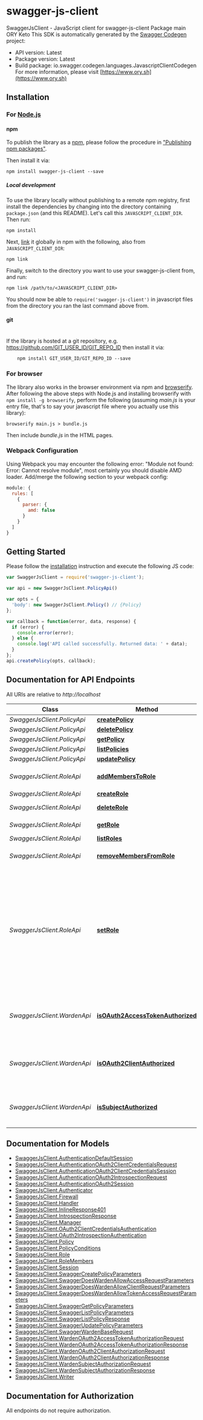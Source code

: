# swagger-js-client

SwaggerJsClient - JavaScript client for swagger-js-client
Package main ORY Keto
This SDK is automatically generated by the [Swagger Codegen](https://github.com/swagger-api/swagger-codegen) project:

- API version: Latest
- Package version: Latest
- Build package: io.swagger.codegen.languages.JavascriptClientCodegen
For more information, please visit [https://www.ory.sh](https://www.ory.sh)

## Installation

### For [Node.js](https://nodejs.org/)

#### npm

To publish the library as a [npm](https://www.npmjs.com/),
please follow the procedure in ["Publishing npm packages"](https://docs.npmjs.com/getting-started/publishing-npm-packages).

Then install it via:

```shell
npm install swagger-js-client --save
```

##### Local development

To use the library locally without publishing to a remote npm registry, first install the dependencies by changing 
into the directory containing `package.json` (and this README). Let's call this `JAVASCRIPT_CLIENT_DIR`. Then run:

```shell
npm install
```

Next, [link](https://docs.npmjs.com/cli/link) it globally in npm with the following, also from `JAVASCRIPT_CLIENT_DIR`:

```shell
npm link
```

Finally, switch to the directory you want to use your swagger-js-client from, and run:

```shell
npm link /path/to/<JAVASCRIPT_CLIENT_DIR>
```

You should now be able to `require('swagger-js-client')` in javascript files from the directory you ran the last 
command above from.

#### git
#
If the library is hosted at a git repository, e.g.
https://github.com/GIT_USER_ID/GIT_REPO_ID
then install it via:

```shell
    npm install GIT_USER_ID/GIT_REPO_ID --save
```

### For browser

The library also works in the browser environment via npm and [browserify](http://browserify.org/). After following
the above steps with Node.js and installing browserify with `npm install -g browserify`,
perform the following (assuming *main.js* is your entry file, that's to say your javascript file where you actually 
use this library):

```shell
browserify main.js > bundle.js
```

Then include *bundle.js* in the HTML pages.

### Webpack Configuration

Using Webpack you may encounter the following error: "Module not found: Error:
Cannot resolve module", most certainly you should disable AMD loader. Add/merge
the following section to your webpack config:

```javascript
module: {
  rules: [
    {
      parser: {
        amd: false
      }
    }
  ]
}
```

## Getting Started

Please follow the [installation](#installation) instruction and execute the following JS code:

```javascript
var SwaggerJsClient = require('swagger-js-client');

var api = new SwaggerJsClient.PolicyApi()

var opts = { 
  'body': new SwaggerJsClient.Policy() // {Policy} 
};

var callback = function(error, data, response) {
  if (error) {
    console.error(error);
  } else {
    console.log('API called successfully. Returned data: ' + data);
  }
};
api.createPolicy(opts, callback);

```

## Documentation for API Endpoints

All URIs are relative to *http://localhost*

Class | Method | HTTP request | Description
------------ | ------------- | ------------- | -------------
*SwaggerJsClient.PolicyApi* | [**createPolicy**](docs/PolicyApi.md#createPolicy) | **POST** /policies | 
*SwaggerJsClient.PolicyApi* | [**deletePolicy**](docs/PolicyApi.md#deletePolicy) | **DELETE** /policies/{id} | 
*SwaggerJsClient.PolicyApi* | [**getPolicy**](docs/PolicyApi.md#getPolicy) | **GET** /policies/{id} | 
*SwaggerJsClient.PolicyApi* | [**listPolicies**](docs/PolicyApi.md#listPolicies) | **GET** /policies | 
*SwaggerJsClient.PolicyApi* | [**updatePolicy**](docs/PolicyApi.md#updatePolicy) | **PUT** /policies/{id} | 
*SwaggerJsClient.RoleApi* | [**addMembersToRole**](docs/RoleApi.md#addMembersToRole) | **POST** /roles/{id}/members | Add members to a role
*SwaggerJsClient.RoleApi* | [**createRole**](docs/RoleApi.md#createRole) | **POST** /roles | Create a role
*SwaggerJsClient.RoleApi* | [**deleteRole**](docs/RoleApi.md#deleteRole) | **DELETE** /roles/{id} | Get a role by its ID
*SwaggerJsClient.RoleApi* | [**getRole**](docs/RoleApi.md#getRole) | **GET** /roles/{id} | Get a role by its ID
*SwaggerJsClient.RoleApi* | [**listRoles**](docs/RoleApi.md#listRoles) | **GET** /roles | List all roles
*SwaggerJsClient.RoleApi* | [**removeMembersFromRole**](docs/RoleApi.md#removeMembersFromRole) | **DELETE** /roles/{id}/members | Remove members from a role
*SwaggerJsClient.RoleApi* | [**setRole**](docs/RoleApi.md#setRole) | **PUT** /roles/{id} | A Role represents a group of users that share the same role and thus permissions. A role could be an administrator, a moderator, a regular user or some other sort of role.
*SwaggerJsClient.WardenApi* | [**isOAuth2AccessTokenAuthorized**](docs/WardenApi.md#isOAuth2AccessTokenAuthorized) | **POST** /warden/oauth2/access-tokens/authorize | Check if an OAuth 2.0 access token is authorized to access a resource
*SwaggerJsClient.WardenApi* | [**isOAuth2ClientAuthorized**](docs/WardenApi.md#isOAuth2ClientAuthorized) | **POST** /warden/oauth2/clients/authorize | Check if an OAuth 2.0 Client is authorized to access a resource
*SwaggerJsClient.WardenApi* | [**isSubjectAuthorized**](docs/WardenApi.md#isSubjectAuthorized) | **POST** /warden/subjects/authorize | Check if a subject is authorized to access a resource


## Documentation for Models

 - [SwaggerJsClient.AuthenticationDefaultSession](docs/AuthenticationDefaultSession.md)
 - [SwaggerJsClient.AuthenticationOAuth2ClientCredentialsRequest](docs/AuthenticationOAuth2ClientCredentialsRequest.md)
 - [SwaggerJsClient.AuthenticationOAuth2ClientCredentialsSession](docs/AuthenticationOAuth2ClientCredentialsSession.md)
 - [SwaggerJsClient.AuthenticationOAuth2IntrospectionRequest](docs/AuthenticationOAuth2IntrospectionRequest.md)
 - [SwaggerJsClient.AuthenticationOAuth2Session](docs/AuthenticationOAuth2Session.md)
 - [SwaggerJsClient.Authenticator](docs/Authenticator.md)
 - [SwaggerJsClient.Firewall](docs/Firewall.md)
 - [SwaggerJsClient.Handler](docs/Handler.md)
 - [SwaggerJsClient.InlineResponse401](docs/InlineResponse401.md)
 - [SwaggerJsClient.IntrospectionResponse](docs/IntrospectionResponse.md)
 - [SwaggerJsClient.Manager](docs/Manager.md)
 - [SwaggerJsClient.OAuth2ClientCredentialsAuthentication](docs/OAuth2ClientCredentialsAuthentication.md)
 - [SwaggerJsClient.OAuth2IntrospectionAuthentication](docs/OAuth2IntrospectionAuthentication.md)
 - [SwaggerJsClient.Policy](docs/Policy.md)
 - [SwaggerJsClient.PolicyConditions](docs/PolicyConditions.md)
 - [SwaggerJsClient.Role](docs/Role.md)
 - [SwaggerJsClient.RoleMembers](docs/RoleMembers.md)
 - [SwaggerJsClient.Session](docs/Session.md)
 - [SwaggerJsClient.SwaggerCreatePolicyParameters](docs/SwaggerCreatePolicyParameters.md)
 - [SwaggerJsClient.SwaggerDoesWardenAllowAccessRequestParameters](docs/SwaggerDoesWardenAllowAccessRequestParameters.md)
 - [SwaggerJsClient.SwaggerDoesWardenAllowClientRequestParameters](docs/SwaggerDoesWardenAllowClientRequestParameters.md)
 - [SwaggerJsClient.SwaggerDoesWardenAllowTokenAccessRequestParameters](docs/SwaggerDoesWardenAllowTokenAccessRequestParameters.md)
 - [SwaggerJsClient.SwaggerGetPolicyParameters](docs/SwaggerGetPolicyParameters.md)
 - [SwaggerJsClient.SwaggerListPolicyParameters](docs/SwaggerListPolicyParameters.md)
 - [SwaggerJsClient.SwaggerListPolicyResponse](docs/SwaggerListPolicyResponse.md)
 - [SwaggerJsClient.SwaggerUpdatePolicyParameters](docs/SwaggerUpdatePolicyParameters.md)
 - [SwaggerJsClient.SwaggerWardenBaseRequest](docs/SwaggerWardenBaseRequest.md)
 - [SwaggerJsClient.WardenOAuth2AccessTokenAuthorizationRequest](docs/WardenOAuth2AccessTokenAuthorizationRequest.md)
 - [SwaggerJsClient.WardenOAuth2AccessTokenAuthorizationResponse](docs/WardenOAuth2AccessTokenAuthorizationResponse.md)
 - [SwaggerJsClient.WardenOAuth2ClientAuthorizationRequest](docs/WardenOAuth2ClientAuthorizationRequest.md)
 - [SwaggerJsClient.WardenOAuth2ClientAuthorizationResponse](docs/WardenOAuth2ClientAuthorizationResponse.md)
 - [SwaggerJsClient.WardenSubjectAuthorizationRequest](docs/WardenSubjectAuthorizationRequest.md)
 - [SwaggerJsClient.WardenSubjectAuthorizationResponse](docs/WardenSubjectAuthorizationResponse.md)
 - [SwaggerJsClient.Writer](docs/Writer.md)


## Documentation for Authorization

 All endpoints do not require authorization.

